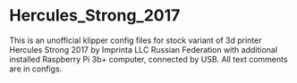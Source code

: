 # Hercules_Strong_2017
This is an unofficial klipper config files for stock variant of 3d printer Hercules Strong 2017 by Imprinta LLC Russian Federation with additional installed Raspberry Pi 3b+ computer, connected by USB.
All text comments are in configs.

